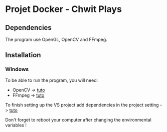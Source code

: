 # Projet Docker - Chwit Plays

## Dependencies

The program use OpenGL, OpenCV and FFmpeg.

## Installation

### Windows

To be able to run the program, you will need:

* OpenCV -> [tuto](https://www.tutorialspoint.com/how-to-install-opencv-for-cplusplus-in-windows)
* FFmpeg -> [tuto](https://phoenixnap.com/kb/ffmpeg-windows)

To finish setting up the VS project add dependencies in the project setting -> [tuto](https://www.youtube.com/watch?v=XpBGwZNyUh0&t=208s)

Don't forget to reboot your computer after changing the environmental variables !